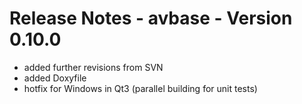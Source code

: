 
Release Notes - avbase - Version 0.10.0
=======================================
 
* added further revisions from SVN
* added Doxyfile
* hotfix for Windows in Qt3 (parallel building for unit tests)



